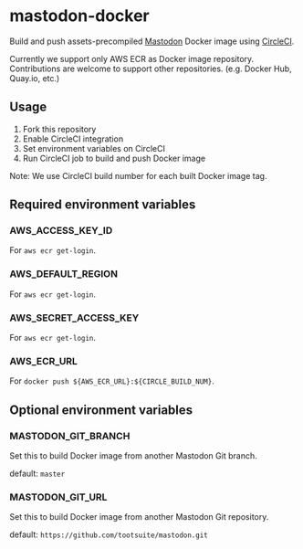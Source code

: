 # mastodon-docker

Build and push assets-precompiled [Mastodon](https://github.com/tootsuite/mastodon) Docker image using [CircleCI](http://circleci.com/).

Currently we support only AWS ECR as Docker image repository.
Contributions are welcome to support other repositories. (e.g. Docker Hub, Quay.io, etc.)

## Usage

1. Fork this repository
1. Enable CircleCI integration
1. Set environment variables on CircleCI
1. Run CircleCI job to build and push Docker image

Note: We use CircleCI build number for each built Docker image tag.

## Required environment variables

### AWS_ACCESS_KEY_ID

For `aws ecr get-login`.

### AWS_DEFAULT_REGION

For `aws ecr get-login`.

### AWS_SECRET_ACCESS_KEY

For `aws ecr get-login`.

### AWS_ECR_URL

For `docker push ${AWS_ECR_URL}:${CIRCLE_BUILD_NUM}`.

## Optional environment variables

### MASTODON_GIT_BRANCH

Set this to build Docker image from another Mastodon Git branch.

default: `master`

### MASTODON_GIT_URL

Set this to build Docker image from another Mastodon Git repository.

default: `https://github.com/tootsuite/mastodon.git`

